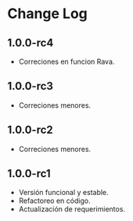 Change Log
==========

1.0.0-rc4
---
- Correciones en funcion Rava.

1.0.0-rc3
---
- Correciones menores.

1.0.0-rc2
---
- Correciones menores.

1.0.0-rc1
---
- Versión funcional y estable.
- Refactoreo en código.
- Actualización de requerimientos.